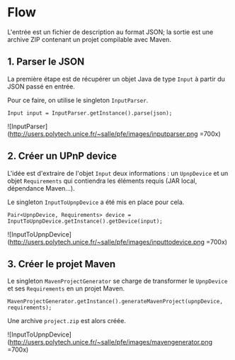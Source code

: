 # Flow

L'entrée est un fichier de description au format JSON; la sortie est une archive ZIP contenant un projet compilable avec Maven.

## 1. Parser le JSON

La première étape est de récupérer un objet Java de type `Input` à partir du JSON passé en entrée.

Pour ce faire, on utilise le singleton `InputParser`.

    Input input = InputParser.getInstance().parse(json);

![InputParser](http://users.polytech.unice.fr/~salle/pfe/images/inputparser.png =700x)


## 2. Créer un UPnP device

L'idée est d'extraire de l'objet `Input` deux informations : un `UpnpDevice` et un objet `Requirements` qui contiendra les éléments requis (JAR local, dépendance Maven...).

Le singleton `InputToUpnpDevice` a été mis en place pour cela.

    Pair<UpnpDevice, Requirements> device = InputToUpnpDevice.getInstance().getDevice(input);

![InputToUpnpDevice](http://users.polytech.unice.fr/~salle/pfe/images/inputtodevice.png =700x)

## 3. Créer le projet Maven

Le singleton `MavenProjectGenerator` se charge de transformer le `UpnpDevice` et ses `Requirements` en un projet Maven.

    MavenProjectGenerator.getInstance().generateMavenProject(upnpDevice, requirements);

Une archive `project.zip` est alors créée.

![InputToUpnpDevice](http://users.polytech.unice.fr/~salle/pfe/images/mavengenerator.png =700x)